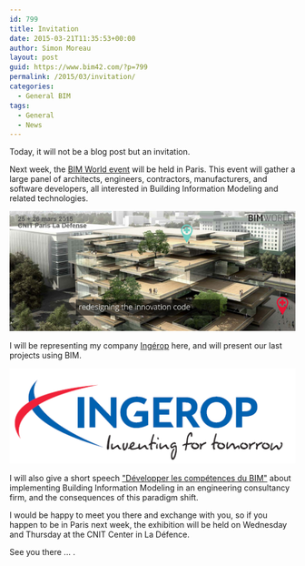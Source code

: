 ```yaml
---
id: 799
title: Invitation
date: 2015-03-21T11:35:53+00:00
author: Simon Moreau
layout: post
guid: https://www.bim42.com/?p=799
permalink: /2015/03/invitation/
categories:
  - General BIM
tags:
  - General
  - News
---
```

Today, it will not be a blog post but an invitation.

Next week, the [BIM World event](http://www.bim-w.com/?lang=en) will be held in Paris. This event will gather a large panel of architects, engineers, contractors, manufacturers, and software developers, all interested in Building Information Modeling and related technologies.

![bimworld](/assets/2015/03/bimworld.png)

I will be representing my company [Ingérop](http://www.ingerop.com/) here, and will present our last projects using BIM.

![ingerop](/assets/2015/03/ingerop.bmp)

I will also give a short speech ["Développer les compétences du BIM"](http://www.bim-w.com/program26) about implementing Building Information Modeling in an engineering consultancy firm, and the consequences of this paradigm shift.

I would be happy to meet you there and exchange with you, so if you happen to be in Paris next week, the exhibition will be held on Wednesday and Thursday at the CNIT Center in La Défence.

See you there ... .